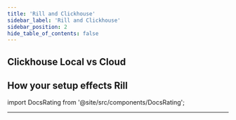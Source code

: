 ```yaml
---
title: 'Rill and Clickhouse'
sidebar_label: 'Rill and Clickhouse'
sidebar_position: 2
hide_table_of_contents: false
---
```



## Clickhouse Local vs Cloud


## How your setup effects Rill


import DocsRating from '@site/src/components/DocsRating';

---
<DocsRating />